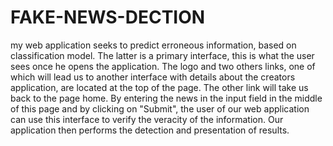 # FAKE-NEWS-DECTION


my web application seeks to predict erroneous information, based on
classification model. The latter is a primary interface,
this is what the user sees once he opens the application. The logo and two others
links, one of which will lead us to another interface with details about the creators
application, are located at the top of the page. The other link will take us back to the page
home. By entering the news in the input field in the middle of this page
and by clicking on "Submit", the user of our web application can use this
interface to verify the veracity of the information. Our application then performs the
detection and presentation of results.
